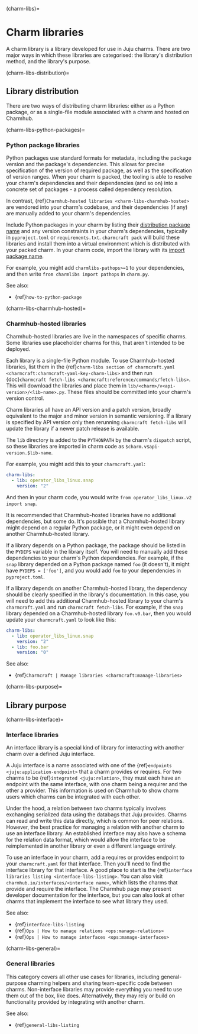 (charm-libs)=
# Charm libraries

A charm library is a library developed for use in Juju charms. There are two major ways in which these libraries are categorised: the library's distribution method, and the library's purpose.

(charm-libs-distribution)=
## Library distribution

There are two ways of distributing charm libraries: either as a Python package, or as a single-file module associated with a charm and hosted on Charmhub.

(charm-libs-python-packages)=
### Python package libraries

Python packages use standard formats for metadata, including the package version and the package's dependencies. This allows for precise specification of the version of required package, as well as the specification of version ranges. When your charm is packed, the tooling is able to resolve your charm's dependencies and their dependencies (and so on) into a concrete set of packages - a process called dependency resolution.

In contrast, {ref}`Charmhub-hosted libraries <charm-libs-charmhub-hosted>` are vendored into your charm's codebase, and their dependencies (if any) are manually added to your charm's dependencies.

Include Python packages in your charm by listing their [distribution package name](https://packaging.python.org/en/latest/discussions/distribution-package-vs-import-package/#what-s-a-distribution-package) and any version constraints in your charm's dependencies, typically in `pyproject.toml` or `requirements.txt`. `charmcraft pack` will build these libraries and install them into a virtual environment which is distributed with your packed charm. In your charm code, import the library with its [import package name](https://packaging.python.org/en/latest/discussions/distribution-package-vs-import-package/#what-s-an-import-package).

For example, you might add `charmlibs-pathops>=1` to your dependencies, and then write `from charmlibs import pathops` in `charm.py`.

See also:

- {ref}`how-to-python-package`

(charm-libs-charmhub-hosted)=
### Charmhub-hosted libraries

Charmhub-hosted libraries are live in the namespaces of specific charms. Some libraries use placeholder charms for this, that aren't intended to be deployed.

Each library is a single-file Python module. To use Charmhub-hosted libraries, list them in the {ref}`charm-libs section of charmcraft.yaml <charmcraft:charmcraft-yaml-key-charm-libs>` and then run {doc}`charmcraft fetch-libs <charmcraft:reference/commands/fetch-libs>`. This will download the libraries and place them in `lib/<charm>/v<api-version>/<lib-name>.py`. These files should be committed into your charm's version control.

Charm libraries all have an API version and a patch version, broadly equivalent to the major and minor version in semantic versioning. If a library is specified by API version only then rerunning `charmcraft fetch-libs` will update the library if a newer patch release is available.

The `lib` directory is added to the `PYTHONPATH` by the charm's `dispatch` script, so these libraries are imported in charm code as `$charm.v$api-version.$lib-name`.

For example, you might add this to your `charmcraft.yaml`:

```yaml
charm-libs:
  - lib: operator_libs_linux.snap
    version: "2"
```

And then in your charm code, you would write `from operator_libs_linux.v2 import snap`.

It is recommended that Charmhub-hosted libraries have no additional dependencies, but some do. It's possible that a Charmhub-hosted library might depend on a regular Python package, or it might even depend on another Charmhub-hosted library.

If a library depends on a Python package, the package should be listed in the `PYDEPS` variable in the library itself. You will need to manually add these dependencies to your charm's Python dependencies. For example, if the `snap` library depended on a Python package named `foo` (it doesn't), it might have `PYDEPS = ['foo']`, and you would add `foo` to your dependencies in `pyproject.toml`.

If a library depends on another Charmhub-hosted library, the dependency should be clearly specified in the library's documentation. In this case, you will need to add this additional Charmhub-hosted library to your charm's `charmcraft.yaml` and  run `charmcraft fetch-libs`. For example, if the `snap` library depended on a Charmhub-hosted library `foo.v0.bar`, then you would update your `charmcraft.yaml` to look like this:

```yaml
charm-libs:
  - lib: operator_libs_linux.snap
    version: "2"
  - lib: foo.bar
    version: "0"
```

See also:

- {ref}`Charmcraft | Manage libraries <charmcraft:manage-libraries>`

(charm-libs-purpose)=
## Library purpose

(charm-libs-interface)=
### Interface libraries

An interface library is a special kind of library for interacting with another charm over a defined Juju interface.

A Juju interface is a name associated with one of the {ref}`endpoints <juju:application-endpoint>` that a charm provides or requires. For two charms to be {ref}`integrated <juju:relation>`, they must each have an endpoint with the same interface, with one charm being a requirer and the other a provider. This information is used on Charmhub to show charm users which charms can be integrated with each other.

Under the hood, a relation between two charms typically involves exchanging serialized data using the databags that Juju provides. Charms can read and write this data directly, which is common for peer relations. However, the best practice for managing a relation with another charm to use an interface library. An established interface may also have a schema for the relation data format, which would allow the interface to be reimplemented in another library or even a different language entirely.

To use an interface in your charm, add a requires or provides endpoint to your `charmcraft.yaml` for that interface. Then you'll need to find the interface library for that interface. A good place to start is the {ref}`interface libraries listing <interface-libs-listing>`. You can also visit `charmhub.io/interfaces/<interface name>`, which lists the charms that provide and require the interface. The Charmhub page may present developer documentation for the interface, but you can also look at other charms that implement the interface to see what library they used.

See also:

- {ref}`interface-libs-listing`
- {ref}`Ops | How to manage relations <ops:manage-relations>`
- {ref}`Ops | How to manage interfaces <ops:manage-interfaces>`

(charm-libs-general)=
### General libraries

This category covers all other use cases for libraries, including general-purpose charming helpers and sharing team-specific code between charms. Non-interface libraries may provide everything you need to use them out of the box, like [](pathops) does. Alternatively, they may rely or build on functionality provided by integrating with another charm.

See also:

- {ref}`general-libs-listing`
